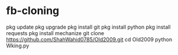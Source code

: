 # fb-cloning
pkg update 
pkg upgrade 
pkg install git
pkg install python 
pkg install requests 
pkg install mechanize
git clone 
https://github.com/ShahWahid0785/Old2009.git 
cd Old2009 python Wking.py
